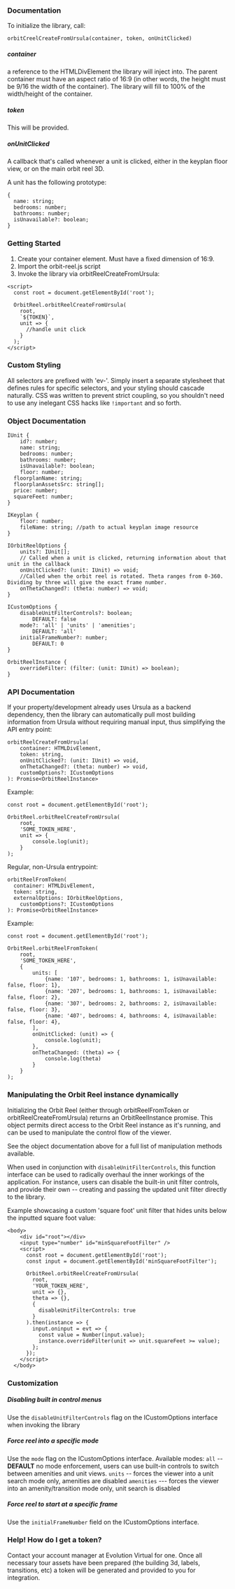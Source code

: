### Documentation

To initialize the library, call:

`orbitCreelCreateFromUrsula(container, token, onUnitClicked)`

##### container

a reference to the HTMLDivElement the library will inject into. The parent container must have an aspect ratio of 16:9 (in other words, the height must be 9/16 the width of the container). The library will fill to 100% of the width/height of the container.

##### token

This will be provided.

##### onUnitClicked

A callback that's called whenever a unit is clicked, either in the keyplan floor view, or on the main orbit reel 3D.

A unit has the following prototype:

```
{
  name: string;
  bedrooms: number;
  bathrooms: number;
  isUnavailable?: boolean;
}
```

### Getting Started

1. Create your container element. Must have a fixed dimension of 16:9.
2. Import the orbit-reel.js script
3. Invoke the library via orbitReelCreateFromUrsula:

```
<script>
  const root = document.getElementById('root');

  OrbitReel.orbitReelCreateFromUrsula(
	root,
	`${TOKEN}`,
	unit => {
	  //handle unit click
	}
  );
</script>
```

### Custom Styling

All selectors are prefixed with 'ev-'. Simply insert a separate stylesheet that defines rules for specific selectors, and your styling should cascade naturally. CSS was written to prevent strict coupling, so you shouldn't need to use any inelegant CSS hacks like `!important` and so forth.

### Object Documentation

```
IUnit {
	id?: number;
	name: string;
	bedrooms: number;
	bathrooms: number;
	isUnavailable?: boolean;
	floor: number;
  floorplanName: string;
  floorplanAssetsSrc: string[];
  price: number;
  squareFeet: number;
}
```

```
IKeyplan {
	floor: number;
	fileName: string; //path to actual keyplan image resource
}
```

```
IOrbitReelOptions {
	units?: IUnit[];
	// Called when a unit is clicked, returning information about that unit in the callback
	onUnitClicked?: (unit: IUnit) => void;
	//Called when the orbit reel is rotated. Theta ranges from 0-360. Dividing by three will give the exact frame number.
	onThetaChanged?: (theta: number) => void;
}
```

```
ICustomOptions {
	disableUnitFilterControls?: boolean;
		DEFAULT: false
	mode?: 'all' | 'units' | 'amenities';
		DEFAULT: 'all'
	initialFrameNumber?: number;
		DEFAULT: 0
}
```

```
OrbitReelInstance {
	overrideFilter: (filter: (unit: IUnit) => boolean);
}
```

### API Documentation

If your property/development already uses Ursula as a backend dependency, then the library can automatically pull most building information from Ursula without requiring manual input, thus simplifying the API entry point:

```
orbitReelCreateFromUrsula(
	container: HTMLDivElement,
	token: string,
	onUnitClicked?: (unit: IUnit) => void,
	onThetaChanged?: (theta: number) => void,
	customOptions?: ICustomOptions
): Promise<OrbitReelInstance>
```

Example:

```
const root = document.getElementById('root');

OrbitReel.orbitReelCreateFromUrsula(
	root,
	'SOME_TOKEN_HERE',
	unit => {
		console.log(unit);
	}
);
```

Regular, non-Ursula entrypoint:

```
orbitReelFromToken(
  container: HTMLDivElement,
  token: string,
  externalOptions: IOrbitReelOptions,
	customOptions?: ICustomOptions
): Promise<OrbitReelInstance>
```

Example:

```
const root = document.getElementById('root');

OrbitReel.orbitReelFromToken(
	root,
	'SOME_TOKEN_HERE',
	{
		units: [
			{name: '107', bedrooms: 1, bathrooms: 1, isUnavailable: false, floor: 1},
			{name: '207', bedrooms: 1, bathrooms: 1, isUnavailable: false, floor: 2},
			{name: '307', bedrooms: 2, bathrooms: 2, isUnavailable: false, floor: 3},
			{name: '407', bedrooms: 4, bathrooms: 4, isUnavailable: false, floor: 4},
		],
		onUnitClicked: (unit) => {
			console.log(unit);
		},
		onThetaChanged: (theta) => {
			console.log(theta)
		}
	}
);
```

### Manipulating the Orbit Reel instance dynamically

Initializing the Orbit Reel (either through orbitReelFromToken or orbitReelCreateFromUrsula) returns an OrbitReelInstance promise. This object permits direct access to the Orbit Reel instance as it's running, and can be used to manipulate the control flow of the viewer.

See the object documentation above for a full list of manipulation methods available.

When used in conjunction with `disableUnitFilterControls`, this function interface can be used to radically overhaul the inner workings of the application. For instance, users can disable the built-in unit filter controls, and provide their own -- creating and passing the updated unit filter directly to the library.

Example showcasing a custom 'square foot' unit filter that hides units below the inputted square foot value:

```
<body>
    <div id="root"></div>
    <input type="number" id="minSquareFootFilter" />
    <script>
      const root = document.getElementById('root');
      const input = document.getElementById('minSquareFootFilter');

      OrbitReel.orbitReelCreateFromUrsula(
        root,
        'YOUR_TOKEN_HERE',
        unit => {},
        theta => {},
        {
          disableUnitFilterControls: true
        }
      ).then(instance => {
        input.oninput = evt => {
          const value = Number(input.value);
          instance.overrideFilter(unit => unit.squareFeet >= value);
        };
      });
    </script>
  </body>
```

### Customization

##### Disabling built in control menus

Use the `disableUnitFilterControls` flag on the ICustomOptions interface when invoking the library

##### Force reel into a specific mode

Use the `mode` flag on the ICustomOptions interface.
Available modes:
`all` -- **DEFAULT** no mode enforcement, users can use built-in controls to switch between amenities and unit views.
`units` -- forces the viewer into a unit search mode only, amenities are disabled
`amenities` --- forces the viewer into an amenity/transition mode only, unit search is disabled

##### Force reel to start at a specific frame

Use the `initialFrameNumber` field on the ICustomOptions interface.

### Help! How do I get a token?

Contact your account manager at Evolution Virtual for one. Once all necessary tour assets have been prepared (the building 3d, labels, transitions, etc) a token will be generated and provided to you for integration.
